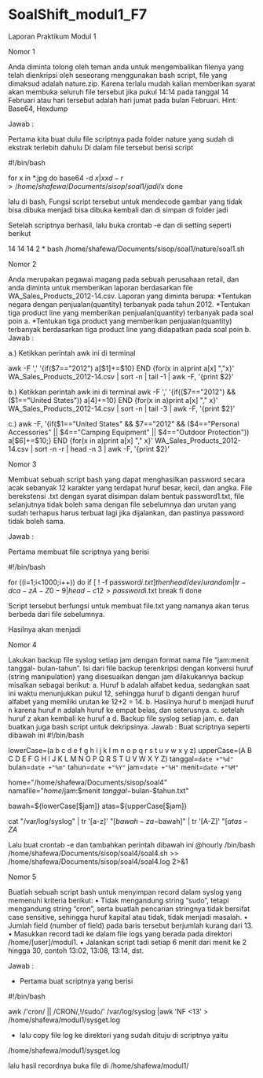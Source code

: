 # SoalShift_modul1_F7
Laporan Praktikum Modul 1

Nomor 1

Anda diminta tolong oleh teman anda untuk mengembalikan filenya yang telah dienkripsi oleh seseorang menggunakan bash script, file yang dimaksud adalah nature.zip. Karena terlalu mudah kalian memberikan syarat akan membuka seluruh file tersebut jika pukul 14:14 pada tanggal 14 Februari atau hari tersebut adalah hari jumat pada bulan Februari. Hint: Base64, Hexdump

Jawab : 

Pertama kita buat dulu file scriptnya pada folder nature yang sudah di ekstrak terlebih dahulu
Di dalam file tersebut berisi script

#!/bin/bash

for x in *.jpg
do
        base64 -d $x | xxd -r > /home/shafewa/Documents/sisop/soal1/jadi/$x
done


lalu di bash,
Fungsi script tersebut untuk mendecode gambar yang tidak bisa dibuka menjadi bisa dibuka kembali dan di simpan di folder jadi

Setelah scriptnya berhasil, lalu buka crontab -e dan di setting seperti berikut

14 14 14 2 * bash /home/shafewa/Documents/sisop/soal1/nature/soal1.sh



Nomor 2

Anda merupakan pegawai magang pada sebuah perusahaan retail, dan anda diminta untuk memberikan laporan berdasarkan file WA_Sales_Products_2012-14.csv. Laporan yang diminta berupa: *Tentukan negara dengan penjualan(quantity) terbanyak pada tahun 2012. *Tentukan tiga product line yang memberikan penjualan(quantity) terbanyak pada soal poin a. *Tentukan tiga product yang memberikan penjualan(quantity) terbanyak berdasarkan tiga product line yang didapatkan pada soal poin b.
Jawab : 

a.) Ketikkan perintah awk ini di terminal

awk -F ',' '{if($7=="2012") a[$1]+=$10} END {for(x in a)print a[x] ","x}' WA_Sales_Products_2012-14.csv | sort -n | tail -1 | awk -F, '{print $2}'


b.) Ketikkan perintah awk ini di terminal
awk -F ',' '{if(($7=="2012") && ($1=="United States")) a[$4]+=$10} END {for(x in a)print a[x] "," x}' WA_Sales_Products_2012-14.csv | sort -n | tail -3 | awk -F, '{print $2}'

c.) awk -F, '{if($1=="United States" && $7=="2012" && ($4=="Personal Accessories" || $4=="Camping Equipment" || $4=="Outdoor Protection")) a[$6]+=$10;} END {for(x in a)print a[x] "," x}' WA_Sales_Products_2012-14.csv | sort -n -r | head -n 3 | awk -F, '{print $2}'

Nomor 3 

Membuat sebuah script bash yang dapat menghasilkan password secara acak sebanyak 12 karakter yang terdapat huruf besar, kecil, dan angka. File berekstensi .txt dengan syarat disimpan dalam bentuk password1.txt, file selanjutnya tidak boleh sama dengan file sebelumnya dan urutan yang sudah terhapus harus terbuat lagi jika dijalankan, dan pastinya password tidak boleh sama.

Jawab : 

Pertama membuat file scriptnya yang berisi

#!/bin/bash

for ((i=1;i<1000;i++))
do
        if [ ! -f password$i.txt ]
        then
                head /dev/urandom | tr -dc a-zA-Z0-9 | head -c12 > password$i.txt
                break
        fi
done

Script tersebut berfungsi untuk membuat file.txt yang namanya akan terus berbeda dari file sebelumnya.

Hasilnya akan menjadi







Nomor 4

Lakukan backup file syslog setiap jam dengan format nama file “jam:menit tanggal- bulan-tahun”. Isi dari file backup terenkripsi dengan konversi huruf (string manipulation) yang disesuaikan dengan jam dilakukannya backup misalkan sebagai berikut:
a. Huruf b adalah alfabet kedua, sedangkan saat ini waktu menunjukkan pukul 12, sehingga huruf b diganti dengan huruf alfabet yang memiliki urutan ke 12+2 = 14. b. Hasilnya huruf b menjadi huruf n karena huruf n adalah huruf ke empat belas, dan seterusnya. c. setelah huruf z akan kembali ke huruf a d. Backup file syslog setiap jam. e. dan buatkan juga bash script untuk dekripsinya.
Jawab : 
Buat scriptnya seperti dibawah ini
#!/bin/bash

lowerCase=(a b c d e f g h i j k l m n o p q r s t u v w x y z)
upperCase=(A B C D E F G H I J K L M N O P Q R S T U V W X Y Z)
tanggal=`date +"%d"`
bulan=`date +"%m"`
tahun=`date +"%Y"`
jam=`date +"%H"`
menit=`date +"%M"`

home="/home/shafewa/Documents/sisop/soal4"
namafile="$home/$jam:$menit $tanggal-$bulan-$tahun.txt"

bawah=${lowerCase[$jam]}
atas=${upperCase[$jam]}

cat "/var/log/syslog" | tr '[a-z]' "[$bawah-za-$bawah]" | tr '[A-Z]' "[$atas-ZA$

Lalu buat crontab -e dan tambahkan perintah dibawah ini
@hourly /bin/bash /home/shafewa/Documents/sisop/soal4/soal4.sh >> /home/shafewa/Documents/sisop/soal4/soal4.log 2>&1


Nomor 5

Buatlah sebuah script bash untuk menyimpan record dalam syslog yang memenuhi kriteria berikut:
    • Tidak mengandung string “sudo”, tetapi mengandung string “cron”, serta buatlah pencarian stringnya tidak bersifat case sensitive, sehingga huruf kapital atau tidak, tidak menjadi masalah.
    • Jumlah field (number of field) pada baris tersebut berjumlah kurang dari 13.
    • Masukkan record tadi ke dalam file logs yang berada pada direktori /home/[user]/modul1.
    • Jalankan script tadi setiap 6 menit dari menit ke 2 hingga 30, contoh 13:02, 13:08, 13:14, dst.









Jawab :

- Pertama buat scriptnya yang berisi

#!/bin/bash

awk /'cron/ || /CRON/,!/sudo/' /var/log/syslog |awk 'NF <13' > /home/shafewa/modul1/sysget.log

- lalu copy file log ke direktori yang sudah dituju di scriptnya yaitu 

/home/shafewa/modul1/sysget.log

lalu hasil recordnya buka file di  /home/shafewa/modul1/



